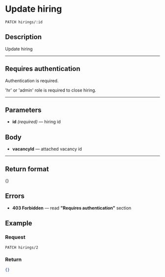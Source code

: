 # Update hiring

``` Text
PATCH hirings/:id
```

## Description

Update hiring

***

## Requires authentication

Authentication is required.

'hr' or 'admin' role is required to close hiring.

***

## Parameters

- **id** *(required)* — hiring id

## Body

- **vacancyId** — attached vacancy id

***

## Return format

{}

## Errors

- **403 Forbidden** — read **"Requires authentication"** section

## Example

### Request

``` Text
PATCH hirings/2
```

### Return

``` JSON
{}
```
